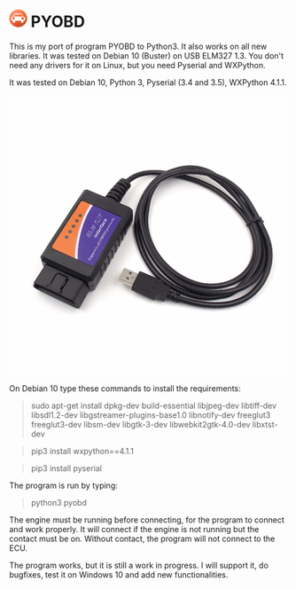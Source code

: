 # ![PYOBD](/pyobd.gif) PYOBD 

This is my port of program PYOBD to Python3. It also works on all new libraries. It was tested on Debian 10 (Buster) on USB ELM327 1.3. You don't need any drivers for it on Linux, but you need Pyserial and WXPython.

It was tested on Debian 10, Python 3, Pyserial (3.4 and 3.5), WXPython 4.1.1.

![ELM327](/elm327.jpg)

On Debian 10 type these commands to install the requirements:

> sudo apt-get install dpkg-dev build-essential libjpeg-dev libtiff-dev libsdl1.2-dev libgstreamer-plugins-base1.0 libnotify-dev freeglut3 freeglut3-dev libsm-dev libgtk-3-dev libwebkit2gtk-4.0-dev libxtst-dev

> pip3 install wxpython==4.1.1

> pip3 install pyserial

The program is run by typing: 
> python3 pyobd

The engine must be running before connecting, for the program to connect and work properly. It will connect if the engine is not running but the contact must be on. Without contact, the program will not connect to the ECU.

The program works, but it is still a work in progress. I will support it, do bugfixes, test it on Windows 10 and add new functionalities.
